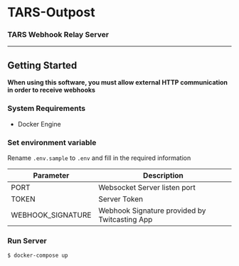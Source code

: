# TARS-Outpost
### TARS Webhook Relay Server
___

## Getting Started
__When using this software, you must allow external HTTP communication in order to receive webhooks__
### System Requirements
- Docker Engine

### Set environment variable
Rename `.env.sample` to `.env` and fill in the required information

| Parameter          | Description                                   |
|--------------------|-----------------------------------------------|
| PORT               | Websocket Server listen port                  |
| TOKEN              | Server Token                                  |
| WEBHOOK_SIGNATURE  | Webhook Signature provided by Twitcasting App |

### Run Server
```shell
$ docker-compose up
```
